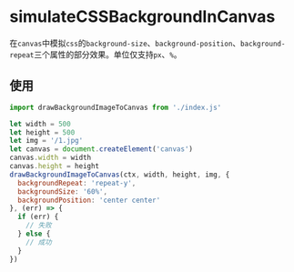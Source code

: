 # simulateCSSBackgroundInCanvas

在`canvas`中模拟`css`的`background-size`、`background-position`、`background-repeat`三个属性的部分效果。单位仅支持`px`、`%`。

## 使用

```js
import drawBackgroundImageToCanvas from './index.js'

let width = 500
let height = 500
let img = '/1.jpg'
let canvas = document.createElement('canvas')
canvas.width = width
canvas.height = height
drawBackgroundImageToCanvas(ctx, width, height, img, {
  backgroundRepeat: 'repeat-y',
  backgroundSize: '60%',
  backgroundPosition: 'center center'
}, (err) => {
  if (err) {
    // 失败
  } else {
    // 成功
  }
})
```
